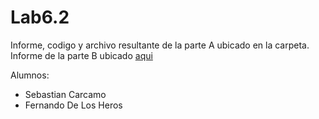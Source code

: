 # Lab6.2

Informe, codigo y archivo resultante de la parte A ubicado en la carpeta.
Informe de la parte B ubicado [aqui](BD2_lab6_2A.pdf)

Alumnos:

* Sebastian Carcamo
* Fernando De Los Heros
